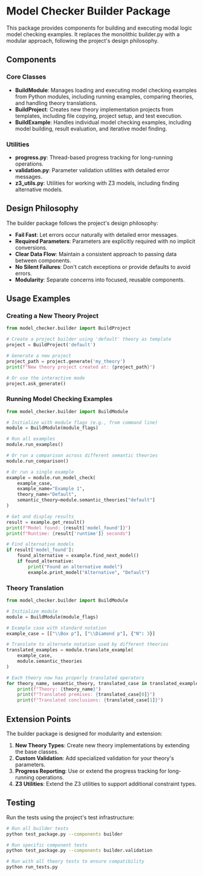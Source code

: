 # Model Checker Builder Package

This package provides components for building and executing modal logic model checking examples. It replaces the monolithic builder.py with a modular approach, following the project's design philosophy.

## Components

### Core Classes

- **BuildModule**: Manages loading and executing model checking examples from Python modules, including running examples, comparing theories, and handling theory translations.
- **BuildProject**: Creates new theory implementation projects from templates, including file copying, project setup, and test execution.
- **BuildExample**: Handles individual model checking examples, including model building, result evaluation, and iterative model finding.

### Utilities

- **progress.py**: Thread-based progress tracking for long-running operations.
- **validation.py**: Parameter validation utilities with detailed error messages.
- **z3_utils.py**: Utilities for working with Z3 models, including finding alternative models.

## Design Philosophy

The builder package follows the project's design philosophy:

- **Fail Fast**: Let errors occur naturally with detailed error messages.
- **Required Parameters**: Parameters are explicitly required with no implicit conversions.
- **Clear Data Flow**: Maintain a consistent approach to passing data between components.
- **No Silent Failures**: Don't catch exceptions or provide defaults to avoid errors.
- **Modularity**: Separate concerns into focused, reusable components.

## Usage Examples

### Creating a New Theory Project

```python
from model_checker.builder import BuildProject

# Create a project builder using 'default' theory as template
project = BuildProject('default')

# Generate a new project
project_path = project.generate('my_theory')
print(f"New theory project created at: {project_path}")

# Or use the interactive mode
project.ask_generate()
```

### Running Model Checking Examples

```python
from model_checker.builder import BuildModule

# Initialize with module flags (e.g., from command line)
module = BuildModule(module_flags)

# Run all examples
module.run_examples()

# Or run a comparison across different semantic theories
module.run_comparison()

# Or run a single example
example = module.run_model_check(
    example_case,
    example_name="Example 1",
    theory_name="Default",
    semantic_theory=module.semantic_theories["default"]
)

# Get and display results
result = example.get_result()
print(f"Model found: {result['model_found']}")
print(f"Runtime: {result['runtime']} seconds")

# Find alternative models
if result['model_found']:
    found_alternative = example.find_next_model()
    if found_alternative:
        print("Found an alternative model")
        example.print_model("Alternative", "Default")
```

### Theory Translation

```python
from model_checker.builder import BuildModule

# Initialize module
module = BuildModule(module_flags)

# Example case with standard notation
example_case = [["\\Box p"], ["\\Diamond p"], {"N": 3}]

# Translate to alternate notation used by different theories
translated_examples = module.translate_example(
    example_case, 
    module.semantic_theories
)

# Each theory now has properly translated operators
for theory_name, semantic_theory, translated_case in translated_examples:
    print(f"Theory: {theory_name}")
    print(f"Translated premises: {translated_case[0]}")
    print(f"Translated conclusions: {translated_case[1]}")
```

## Extension Points

The builder package is designed for modularity and extension:

1. **New Theory Types**: Create new theory implementations by extending the base classes.
2. **Custom Validation**: Add specialized validation for your theory's parameters.
3. **Progress Reporting**: Use or extend the progress tracking for long-running operations.
4. **Z3 Utilities**: Extend the Z3 utilities to support additional constraint types.

## Testing

Run the tests using the project's test infrastructure:

```bash
# Run all builder tests
python test_package.py --components builder

# Run specific component tests
python test_package.py --components builder.validation

# Run with all theory tests to ensure compatibility
python run_tests.py
```
